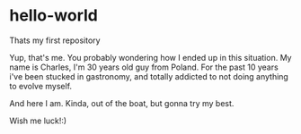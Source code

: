 # hello-world
Thats my first repository


Yup, that's me. You probably wondering how I ended up in this situation.
My name is Charles, I'm 30 years old guy from Poland.
For the past 10 years i've been stucked in gastronomy, and totally addicted to not doing anything to evolve myself.


And here I am. Kinda, out of the boat, but gonna try my best.

Wish me luck!:)
